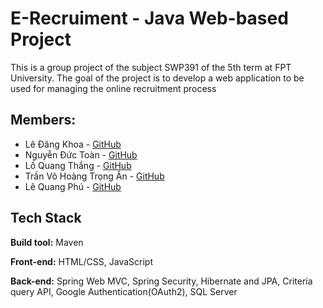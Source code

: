 # E-Recruiment - Java Web-based Project
This is a group project of the subject SWP391 of the 5th term at FPT University. The goal of the project is to develop a web application to be used for managing the online recruitment process
## Members:
* Lê Đăng Khoa  - <a href="https://github.com/khoaLe12">GitHub</a>
* Nguyễn Đức Toàn - <a href="https://github.com/Toannd832">GitHub</a>
* Lồ Quang Thắng  - <a href="https://github.com/Quang-Thang">GitHub</a>
* Trần Võ Hoàng Trọng Ân  - <a href="https://github.com/JTRerer">GitHub</a>
* Lê Quang Phú -  <a href="https://github.com/Minstreal1">GitHub</a>
## Tech Stack
**Build tool:** Maven

**Front-end:** HTML/CSS, JavaScript

**Back-end:** Spring Web MVC, Spring Security, Hibernate and JPA, Criteria query API, Google Authentication(OAuth2), SQL Server
